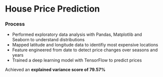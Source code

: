 # House Price Prediction

### Process
* Performed exploratory data analysis with Pandas, Matplotlib and Seaborn to understand distributions
* Mapped latitude and longitude data to identifiy most expensive locations 
* Feature engineered from date to detect price changes over seasons and years
* Trained a deep learning model with TensorFlow to predict prices

Achieved an **explained variance score of 79.57%**
